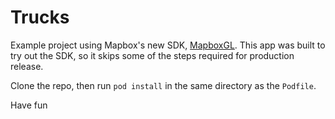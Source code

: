 Trucks
======

Example project using Mapbox's new SDK, [MapboxGL](https://www.mapbox.com/mapbox-gl-ios/). This app was built to try out the SDK, so it skips some of the steps required for production release.

Clone the repo, then run `pod install` in the same directory as the `Podfile`.

Have fun
